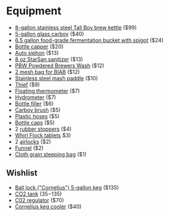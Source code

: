 # Equipment

* [8-gallon stainless steel Tall Boy brew kettle][kettle] ($99)
* [5-gallon glass carboy][carboy] ($40)
* [6.5 gallon food-grade fermentation bucket with spigot][bucket] ($24)
* [Bottle capper][capper] ($20)
* [Auto siphon][siphon] ($13)
* [8 oz StarSan sanitizer][star-san] ($13)
* [PBW Powdered Brewers Wash][pbw] ($12)
* [2 mesh bag for BIAB][bag] ($12)
* [Stainless steel mash paddle][paddle] ($10)
* [Thief][thief] ($9)
* [Floating thermometer][therm] ($7)
* [Hydrometer][hydro] ($7)
* [Bottle filler][filler] ($6)
* [Carboy brush][brush] ($5)
* [Plastic hoses][hose] ($5)
* [Bottle caps][caps] ($5)
* 2 [rubber stoppers][stop] ($4)
* [Whirl Flock tablets][tablets] $3)
* 2 [airlocks][airlocks] ($2)
* [Funnel][funnel] ($2)
* [Cloth grain steeping bag][steep] ($1)

[airlocks]: http://www.sanfranciscobrewcraft.com/product_p/eq231.htm
[bag]: http://www.northernbrewer.com/brewmaster-filter-bag-214-214
[brush]: http://www.sanfranciscobrewcraft.com/product_p/eq217.htm
[bucket]: http://www.sanfranciscobrewcraft.com/product_p/eq220.htm
[capper]: https://squareup.com/store/blacksandsbeer/item/bottle-capper
[caps]: https://squareup.com/store/blacksandsbeer/item/bottle-caps
[carboy]: http://www.sanfranciscobrewcraft.com/product_p/eq215.htm
[filler]: https://squareup.com/store/blacksandsbeer/item/bottle-filler
[funnel]: http://www.sanfranciscobrewcraft.com/product_p/eq324.htm
[hose]: http://www.sanfranciscobrewcraft.com/product_p/eq329.htm
[hydro]: http://www.sanfranciscobrewcraft.com/product_p/eq226.htm
[kettle]: http://www.northernbrewer.com/tall-boy-kettle-8-gallon
[paddle]: https://squareup.com/store/blacksandsbeer/item/spoon
[pbw]: https://squareup.com/store/blacksandsbeer/item/pbw-powdered-brewers-wash-lb-1
[siphon]: http://www.sanfranciscobrewcraft.com/product_p/eq229.htm
[star-san]: https://squareup.com/store/blacksandsbeer/item/starsan-oz
[steep]: http://www.sanfranciscobrewcraft.com/product_p/eq243.htm
[stop]: http://www.sanfranciscobrewcraft.com/product_p/eq238.htm
[tablets]: https://squareup.com/store/blacksandsbeer/item/whirl-flock
[therm]: http://www.sanfranciscobrewcraft.com/product_p/eq224.htm
[thief]: https://squareup.com/store/blacksandsbeer/item/thief

## Wishlist

* [Ball lock ("Cornelius") 5-gallon keg][keg] ($135)
* [CO2 tank][co2] ($35-$135)
* [C02 regulator][regulator] ($70)
* [Cornelius keg cooler][cooler] ($40)

[keg]: https://squareup.com/store/blacksandsbeer/item/keg
[co2]: https://squareup.com/store/blacksandsbeer/item/co-tank-lb
[regulator]: https://squareup.com/store/blacksandsbeer/item/co-regulator
[cooler]: http://www.cool-brewing.com/hot-new-products/
